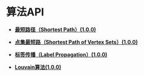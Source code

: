 # 算法API<a name="ges_03_0198"></a>

-   **[最短路径（Shortest Path）\(1.0.0\)](最短路径（Shortest-Path）(1-0-0).md)**  

-   **[点集最短路（Shortest Path of Vertex Sets）\(1.0.0\)](点集最短路（Shortest-Path-of-Vertex-Sets）(1-0-0).md)**  

-   **[标签传播（Label Propagation）\(1.0.0\)](标签传播（Label-Propagation）(1-0-0).md)**  

-   **[Louvain算法\(1.0.0\)](Louvain算法(1-0-0).md)**  


